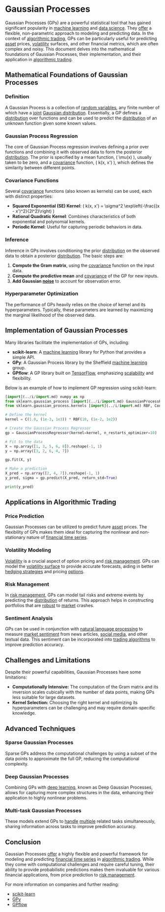 # Gaussian Processes

Gaussian Processes (GPs) are a powerful statistical tool that has gained significant popularity in [machine learning](../m/machine_learning.md) and [data science](../d/data_science_in_trading.md). They [offer](../o/offer.md) a flexible, non-parametric approach to modeling and predicting data. In the context of [algorithmic trading](../a/algorithmic_trading.md), GPs can be particularly useful for predicting [asset](../a/asset.md) prices, [volatility](../v/volatility.md) surfaces, and other financial metrics, which are often complex and noisy. This document delves into the mathematical foundations of Gaussian Processes, their implementation, and their application in [algorithmic trading](../a/algorithmic_trading.md).

## Mathematical Foundations of Gaussian Processes

### Definition

A Gaussian Process is a collection of [random variables](../r/random_variables.md), any finite number of which have a [joint](../j/joint.md) [Gaussian distribution](../g/gaussian_distribution.md). Essentially, a GP defines a [distribution](../d/distribution.md) over functions and can be used to predict the [distribution](../d/distribution.md) of an unknown function given some known values. 

### Gaussian Process Regression

The core of Gaussian Process regression involves defining a prior over functions and combining it with observed data to form the posterior [distribution](../d/distribution.md). The prior is specified by a mean function, \( \mu(x) \), usually taken to be zero, and a [covariance](../c/covariance.md) function, \( k(x, x') \), which defines the similarity between different points.

### Covariance Functions

Several [covariance](../c/covariance.md) functions (also known as kernels) can be used, each with distinct properties:

- **Squared Exponential (SE) Kernel**: \( k(x, x') = \sigma^2 \exp\left(-\frac{(x - x')^2}{2l^2}\right) \)
- **Rational Quadratic Kernel**: Combines characteristics of both exponential and polynomial kernels.
- **Periodic Kernel**: Useful for capturing periodic behaviors in data.

### Inference

Inference in GPs involves conditioning the prior [distribution](../d/distribution.md) on the observed data to obtain a posterior [distribution](../d/distribution.md). The basic steps are:

1. **Compute the Gram matrix**, using the [covariance](../c/covariance.md) function on the input data.
2. **Compute the predictive mean** and [covariance](../c/covariance.md) of the GP for new inputs.
3. **Add Gaussian [noise](../n/noise.md)** to account for observation error.

### Hyperparameter Optimization

The performance of GPs heavily relies on the choice of kernel and its hyperparameters. Typically, these parameters are learned by maximizing the marginal likelihood of the observed data.

## Implementation of Gaussian Processes

Many libraries facilitate the implementation of GPs, including:

- **scikit-learn**: A [machine learning](../m/machine_learning.md) library for Python that provides a simple API.
- **GPy**: A Gaussian Process library by the Sheffield [machine learning](../m/machine_learning.md) group.
- **GPflow**: A GP library built on [TensorFlow](../t/tensorflow.md), emphasizing [scalability](../s/scalability.md) and flexibility.

Below is an example of how to implement GP regression using scikit-learn:

```python
[import](../i/import.md) numpy as np
from sklearn.gaussian_process [import](../i/import.md) GaussianProcessRegressor
from sklearn.gaussian_process.kernels [import](../i/import.md) RBF, ConstantKernel as C

# Define the kernel
kernel = C(1.0, (1e-3, 1e3)) * RBF(10, (1e-2, 1e2))

# Create the Gaussian Process Regressor
gp = GaussianProcessRegressor(kernel=kernel, n_restarts_optimizer=10)

# Fit to the data
X = np.array([1, 3, 5, 6, 8]).reshape(-1, 1)
y = np.array([3, 2, 6, 4, 7])

gp.fit(X, y)

# Make a prediction
X_pred = np.array([2, 4, 7]).reshape(-1, 1)
y_pred, sigma = gp.predict(X_pred, return_std=True)

print(y_pred)
```

## Applications in Algorithmic Trading

### Price Prediction

Gaussian Processes can be utilized to predict future [asset](../a/asset.md) prices. The flexibility of GPs makes them ideal for capturing the nonlinear and non-stationary nature of [financial time series](../f/financial_time_series.md).

### Volatility Modeling

[Volatility](../v/volatility.md) is a crucial aspect of option pricing and [risk management](../r/risk_management.md). GPs can model the [volatility surface](../v/volatility_surface.md) to provide accurate forecasts, aiding in better [hedging strategies](../h/hedging_strategies.md) and pricing [options](../o/options.md).

### Risk Management

In [risk management](../r/risk_management.md), GPs can model tail risks and extreme events by predicting the [distribution](../d/distribution.md) of returns. This approach helps in constructing portfolios that are [robust](../r/robust.md) to [market](../m/market.md) crashes.

### Sentiment Analysis

GPs can be used in conjunction with [natural language processing](../n/natural_language_processing_(nlp)_in_trading.md) to measure [market sentiment](../m/market_sentiment.md) from news articles, [social media](../s/social_media.md), and other textual data. This sentiment can be incorporated into [trading algorithms](../t/trading_algorithms.md) to improve prediction accuracy.

## Challenges and Limitations

Despite their powerful capabilities, Gaussian Processes have some limitations:

- **Computationally Intensive:** The computation of the Gram matrix and its inversion scales cubically with the number of data points, making GPs less suitable for large datasets.
- **Kernel Selection:** Choosing the right kernel and optimizing its hyperparameters can be challenging and may require domain-specific knowledge.

## Advanced Techniques

### Sparse Gaussian Processes

Sparse GPs address the computational challenges by using a subset of the data points to approximate the full GP, reducing the computational complexity.

### Deep Gaussian Processes

Combining GPs with [deep learning](../d/deep_learning.md), known as Deep Gaussian Processes, allows for capturing more complex structures in the data, enhancing their application to highly nonlinear problems.

### Multi-task Gaussian Processes

These models extend GPs to [handle](../h/handle.md) [multiple](../m/multiple.md) related tasks simultaneously, sharing information across tasks to improve prediction accuracy.

## Conclusion

Gaussian Processes [offer](../o/offer.md) a highly flexible and powerful framework for modeling and predicting [financial time series](../f/financial_time_series.md) in [algorithmic trading](../a/algorithmic_trading.md). While they come with computational challenges and require careful tuning, their ability to provide probabilistic predictions makes them invaluable for various financial applications, from price prediction to [risk management](../r/risk_management.md).

For more information on companies and further reading:

- [scikit-learn](https://scikit-learn.org/)
- [GPy](https://sheffieldml.github.io/GPy/)
- [GPflow](https://www.gpflow.org/)
